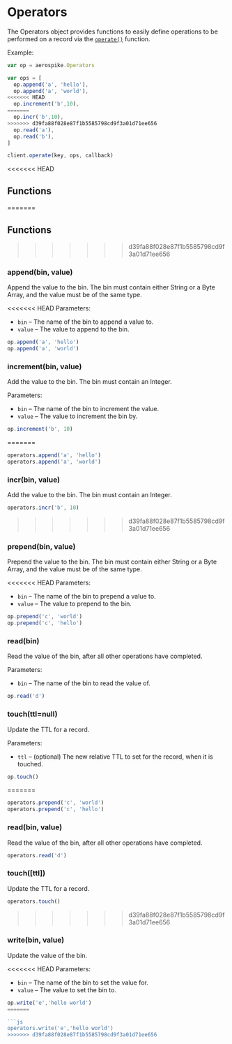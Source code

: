 # Operators

The Operators object provides functions to easily define operations to be performed on a record via the [`operate()`](client.md#operate) function.

Example:

```js
var op = aerospike.Operators

var ops = [
  op.append('a', 'hello'),
  op.append('a', 'world'),
<<<<<<< HEAD
  op.increment('b',10),
=======
  op.incr('b',10),
>>>>>>> d39fa88f028e87f1b5585798cd9f3a01d71ee656
  op.read('a'),
  op.read('b'),
]

client.operate(key, ops, callback)
```

<<<<<<< HEAD

<a name="Functions"></a>
## Functions

<!--
################################################################################
append()
################################################################################
-->
<a name="append"></a>

=======
## Functions

>>>>>>> d39fa88f028e87f1b5585798cd9f3a01d71ee656
### append(bin, value)

Append the value to the bin. The bin must contain either String or a Byte Array, and the value must be of the same type.

<<<<<<< HEAD
Parameters:

- `bin`         – The name of the bin to append a value to.
- `value`       – The value to append to the bin. 

```js
op.append('a', 'hello')
op.append('a', 'world')
```

<!--
################################################################################
increment()
################################################################################
-->
<a name="increment"></a>

### increment(bin, value)

Add the value to the bin. The bin must contain an Integer.

Parameters:

- `bin`         – The name of the bin to increment the value.
- `value`       – The value to increment the bin by.

```js
op.increment('b', 10)
```

<!--
################################################################################
prepend()
################################################################################
-->
<a name="prepend"></a>

=======
```js
operators.append('a', 'hello')
operators.append('a', 'world')
```

### incr(bin, value)

Add the value to the bin. The bin must contain an Integer.

```js
operators.incr('b', 10)
```

>>>>>>> d39fa88f028e87f1b5585798cd9f3a01d71ee656
### prepend(bin, value)

Prepend the value to the bin. The bin must contain either String or a Byte Array, and the value must be of the same type.

<<<<<<< HEAD
Parameters:

- `bin`         – The name of the bin to prepend a value to.
- `value`       – The value to prepend to the bin. 

```js
op.prepend('c', 'world')
op.prepend('c', 'hello')
```

<!--
################################################################################
read()
################################################################################
-->
<a name="read"></a>

### read(bin)

Read the value of the bin, after all other operations have completed.

Parameters:

- `bin` – The name of the bin to read the value of.

```js
op.read('d')
```

<!--
################################################################################
append()
################################################################################
-->
<a name="append"></a>

### touch(ttl=null)

Update the TTL for a record.

Parameters:

- `ttl` – (optional) The new relative TTL to set for the record, when it is touched.

```js
op.touch()
```

<!--
################################################################################
write()
################################################################################
-->
<a name="write"></a>

=======
```js
operators.prepend('c', 'world')
operators.prepend('c', 'hello')
```

### read(bin, value)

Read the value of the bin, after all other operations have completed.

```js
operators.read('d')
```

### touch([ttl])

Update the TTL for a record.

```js
operators.touch()
```

>>>>>>> d39fa88f028e87f1b5585798cd9f3a01d71ee656
### write(bin, value)

Update the value of the bin.

<<<<<<< HEAD
Parameters:

- `bin`         – The name of the bin to set the value for.
- `value`       – The value to set the bin to. 

```js
op.write('e','hello world')
=======

```js
operators.write('e','hello world')
>>>>>>> d39fa88f028e87f1b5585798cd9f3a01d71ee656
```

